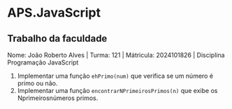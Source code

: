 # APS.JavaScript
## Trabalho da faculdade 

Nome: João Roberto Alves | Turma: 121 | Mátricula: 2024101826 | Disciplina Programação JavaScript
1. Implementar uma função `ehPrimo(num)` que verifica se um número é primo ou não.
2. Implementar uma função `encontrarNPrimeirosPrimos(n)` que exibe os Nprimeirosnúmeros
primos.
